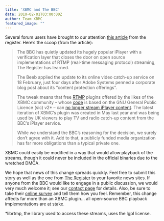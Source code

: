 ```yaml
---
title: 'XBMC and The BBC'
date: 2010-02-01T03:00:00Z
author: Team XBMC
featured_image: ""
---
```

Several forum users have brought to our attention [this article](https://www.theregister.com/2010/02/24/iplayer_xbmc_adobe_swf_verification/) from the register. Here’s the scoop (from the article):

 
> The BBC has quietly updated its hugely popular iPlayer with a verification layer that closes the door on open source implementations of RTMP (real-time messaging protocol) streaming, The Register has learned.
> 
>  The Beeb applied the update to its online video catch-up service on 18 February, just four days after Adobe Systems penned a corporate blog post about its “content protection offerings”.
> 
>  The tweak means that free [RTMP](https://www.adobe.com/devnet/rtmp.html) plugins offered by the likes of the XBMC community – whose [code](https://code.google.com/archive/p/xbmc-iplayerv2) is based on the GNU General Public Licence (sic) v2* – can [no longer stream iPlayer content](http://trac.xbmc.org/ticket/8818). The latest iteration of XBMC’s plugin was created in May last year and was being used by UK viewers to play TV and radio catch-up content from the BBC’s iPlayer service.
> 
>   While we understand the BBC’s reasoning for the decision, we surely don’t agree with it. Add to that, a publicly funded media organization has far more obligations than a typical private one.

 XBMC could easily be modified in a way that would allow playback of the streams, though it could never be included in the official binaries due to the wretched DMCA.

 We hope that news of this change spreads quickly. Feel free to submit this story as well as the one from [The Register](https://www.theregister.com/2010/02/24/iplayer_xbmc_adobe_swf_verification/) to your favorite news sites. If anyone from the BBC would like to engage in a public discussion, we would very much welcome it; see our [contact page](https://kodi.wiki/about/contact/) for details. Also, be sure to take their [online survey](https://consultations.external.bbc.co.uk/departments/bbc/bbc-on-demand-offerings/consultation/consult_view) and tell them how you feel. Remember, this change affects far more than an XBMC plugin… all open-source BBC playback implementations are at stake.

 *librtmp, the library used to access these streams, uses the lgpl license.

 